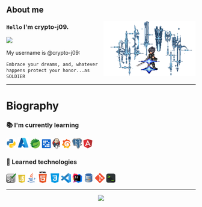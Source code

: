 ## About me

<img align="right" width="245" src="img/noctis.gif"/>

### `Hello` I'm crypto-j09.

![](https://komarev.com/ghpvc/?username=danielex1999&color=00a0a0&style=plastic)

My username is @crypto-j09:

```
Embrace your dreams, and, whatever happens protect your honor...as SOLDIER 
```

---

# Biography

### :books: I'm currently learning

<code><a href="https://github.com/crypto-j09" target="_blank"><img src="img/currently_learning/python.png"	width="26px" alt="pyton"></a></code>
<code><a href="https://github.com/crypto-j09" target="_blank"><img src="img/currently_learning/azure.svg"	width="30px" alt="azure"></a></code>
<code><a href="https://github.com/crypto-j09" target="_blank"><img src="img/currently_learning/spring.png"	width="26px" alt="springboot"></a></code>
<code><a href="https://github.com/crypto-j09" target="_blank"><img src="img/currently_learning/liferay.png"	width="25px" alt="Liferay"></a></code>
<code><a href="https://github.com/crypto-j09" target="_blank"><img src="img/currently_learning/Jenkins_logo.svg"	width="20px" alt="Jenkins"></a></code>
<code><a href="https://github.com/crypto-j09" target="_blank"><img src="img/currently_learning/grafana.png"	width="25px" alt="Grafana"></a></code>
<code><a href="https://github.com/crypto-j09/crypto-j09/blob/main/resources/PostgreSQL-Cheat-Sheet.pdf" target="_blank"><img src="img/currently_learning/postgresql.png"	width="25px" alt="postgresql"></a></code>
<code><a href="https://angular.io" target="_blank"><img src="img/currently_learning/angular.svg"	width="24px" alt="angular"></a></code>
 
### :file_folder: Learned technologies

<code><a href="https://www.selenium.dev" target="_blank"><img src="img/Learned_technologies/selenium.png"	width="26px" alt="selenium"></a></code>
<code><a href="https://github.com/crypto-j09/JavaScript-Course" target="_blank"><img src="img/Learned_technologies/js.jpg" width="22px" alt="js"></a></code> 
<code><a href="https://github.com/crypto-j09/Java-Course" target="_blank"><img src="img/Learned_technologies/java.png" width="22px" alt="java"></a></code>
<code><a href="https://github.com/crypto-j09" target="_blank"><img src="img/Learned_technologies/html.png" width="30px" alt="html"></a></code>
<code><a href="https://github.com/crypto-j09" target="_blank"><img src="img/Learned_technologies/css.png" width="26px" alt="css"></a></code>
<code><a href="https://github.com/crypto-j09/crypto-j09/blob/main/resources/keyboard-shortcuts-windows.pdf" target="_blank"><img src="img/Learned_technologies/vscode.png" width="26px" alt="vscode"></a></code>
<code><a href="https://github.com/crypto-j09/crypto-j09/blob/main/resources/IntelliJIDEA_ReferenceCard.pdf" target="_blank"><img src="img/Learned_technologies/IntelliJ.png" width="26px" alt="intellJ"></a></code>
<code><a href="https://github.com/crypto-j09" target="_blank"><img src="img/Learned_technologies/mysql.png" width="26px" alt="vscode"></a></code>
<code><a href="https://github.com/crypto-j09/crypto-j09/blob/main/resources/github-git-cheat-sheet.pdf" target="_blank"><img src="img/Learned_technologies/git.png" width="26px" alt="git"></a></code>
<code><a href="https://github.com/crypto-j09" target="_blank"><img src="img/Learned_technologies/terminal.png" width="26px" alt="terminal"></a></code>

---

<p align="center">
<img width=800 src="https://github-profile-trophy.vercel.app/?username=crypto-j09&margin-w=10&row=1&theme=gruvbox&no-bg=true"/>
</p>
